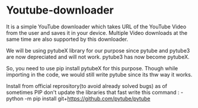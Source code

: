 # Youtube-downloader
It is a simple YouTube downloader which takes URL of the YouTube Video from the user and saves it in your device. Multiple Video downloads at the same time are also supported by this downloader. 

We will be using pytubeX library for our purpose since pytube and pytube3 are now depreciated and will not work. pytube3 has now become pytubeX.

So, you need to use pip install pytubeX for this purpose. Though while importing in the code, we would still write pytube since its thw way it works.

Install from official reprository(to avoid already solved bugs) as of sometimes PIP don't update the libraries that fast
write this command : - 
python -m pip install git+https://github.com/pytube/pytube

